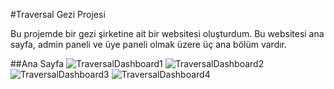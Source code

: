 #Traversal Gezi Projesi

Bu projemde bir gezi şirketine ait bir websitesi oluşturdum. Bu websitesi ana sayfa, admin paneli ve üye paneli olmak üzere üç ana bölüm vardır.

##Ana Sayfa
![TraversalDashboard1](https://github.com/user-attachments/assets/ceb0f63f-2b74-4bbf-a8a0-b739e0130cb0)
![TraversalDashboard2](https://github.com/user-attachments/assets/74e42f60-2818-4927-af51-81c6083da1a5)
![TraversalDashboard3](https://github.com/user-attachments/assets/9c31e90c-6051-4474-84d8-b1f40c2246f0)
![TraversalDashboard4](https://github.com/user-attachments/assets/b4402bb9-77bc-468c-abc9-5496316e8135)
